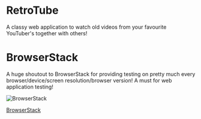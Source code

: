 # RetroTube
A classy web application to watch old videos from your favourite YouTuber's together with others!

# BrowserStack
A huge shoutout to BrowserStack for providing testing on pretty much every browser/device/screen resolution/browser version! A must for web application testing!

![BrowserStack](https://i.imgur.com/xWgXQvj.png)

[BrowserStack](https://www.browserstack.com/)
